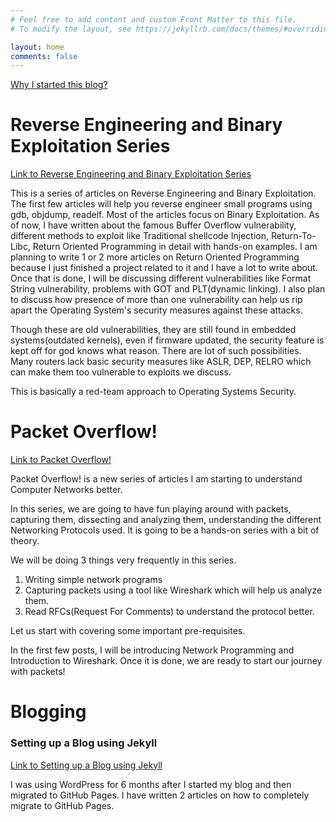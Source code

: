 ```yaml
---
# Feel free to add content and custom Front Matter to this file.
# To modify the layout, see https://jekyllrb.com/docs/themes/#overriding-theme-defaults

layout: home
comments: false
---
```


[Why I started this blog?](/why/i/started/this/blog2018/06/11/why-i-started-this-blog.html)

# Reverse Engineering and Binary Exploitation Series

[Link to Reverse Engineering and Binary Exploitation Series](/reverse/engineering/and/binary/exploitation/series/2019/03/25/reverse-engineering-and-binary-exploitation-series-mainpage.html) 

This is a series of articles on Reverse Engineering and Binary Exploitation. The first few articles will help you reverse engineer small programs using gdb, objdump, readelf. Most of the articles focus on Binary Exploitation. As of now, I have written about the famous Buffer Overflow vulnerability, different methods to exploit like Traditional shellcode Injection, Return-To-Libc, Return Oriented Programming in detail with hands-on examples. I am planning to write 1 or 2 more articles on Return Oriented Programming because I just finished a project related to it and I have a lot to write about. 
Once that is done, I will be discussing different vulnerabilities like Format String vulnerability, problems with GOT and PLT(dynamic linking). I also plan to discuss how presence of more than one vulnerability can help us rip apart the Operating System's security measures against these attacks. 

Though these are old vulnerabilities, they are still found in embedded systems(outdated kernels), even if firmware updated, the security feature is kept off for god knows what reason. There are lot of such possibilities. Many routers lack basic security measures like ASLR, DEP, RELRO which can make them too vulnerable to exploits we discuss. 

This is basically a red-team approach to Operating Systems Security.

           
# Packet Overflow!

[Link to Packet Overflow!](/packet/overflow/2019/03/25/packet-overflow-mainpage.html)

Packet Overflow! is a new series of articles I am starting to understand Computer Networks better.

In this series, we are going to have fun playing around with packets, capturing them, dissecting and analyzing them, understanding the different Networking Protocols used. It is going to be a hands-on series with a bit of theory.

We will be doing 3 things very frequently in this series.

1. Writing simple network programs
2. Capturing packets using a tool like Wireshark which will help us analyze them.
3. Read RFCs(Request For Comments) to understand the protocol better.

Let us start with covering some important pre-requisites.

In the first few posts, I will be introducing Network Programming and Introduction to Wireshark. Once it is done, we are ready to start our journey with packets!

# Blogging

### Setting up a Blog using Jekyll

[Link to Setting up a Blog using Jekyll](/blogging/2019/03/25/setting-up-a-blog-using-jekyll-mainpage.html)

I was using WordPress for 6 months after I started my blog and then migrated to GitHub Pages. I have written 2 articles on how to completely migrate to GitHub Pages. 


